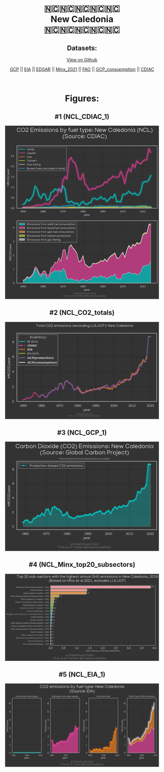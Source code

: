 
<center>
<h1 align="center">
🇳🇨🇳🇨🇳🇨🇳🇨🇳🇨
<br>
New Caledonia
<br>
🇳🇨🇳🇨🇳🇨🇳🇨🇳🇨
</h1>
<h2>Datasets:</h2>
<p><a href="https://github.com/dquintani/GreenhouseData/tree/master/country_data/NCL_New Caledonia/data">View on Github</a>
<br></p><p><a href="data/NCL_GCP.csv">GCP</a> || <a href="data/NCL_EIA.csv">EIA</a> || <a href="data/NCL_EDGAR.csv">EDGAR</a> || <a href="data/NCL_Minx_2021.csv">Minx_2021</a> || <a href="data/NCL_FAO.csv">FAO</a> || <a href="data/NCL_GCP_consupmption.csv">GCP_consupmption</a> || <a href="data/NCL_CDIAC.csv">CDIAC</a></p><p><br></p>
<h1>Figures:</h1><h2>#1 (NCL_CDIAC_1)</h2>
<p><img alt="" src="figures/NCL_CDIAC_1.png" /></p><h2>#2 (NCL_CO2_totals)</h2>
<p><img alt="" src="figures/NCL_CO2_totals.png" /></p><h2>#3 (NCL_GCP_1)</h2>
<p><img alt="" src="figures/NCL_GCP_1.png" /></p><h2>#4 (NCL_Minx_top20_subsectors)</h2>
<p><img alt="" src="figures/NCL_Minx_top20_subsectors.png" /></p><h2>#5 (NCL_EIA_1)</h2>
<p><img alt="" src="figures/NCL_EIA_1.png" /></p>